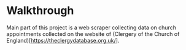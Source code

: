 # Walkthrough

Main part of this project is a web scraper collecting data on church appointments collected on the website of (Clergery of the Church of England)[https://theclergydatabase.org.uk/].

